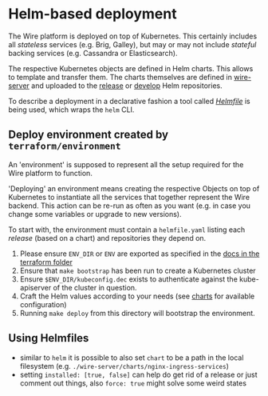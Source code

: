 # Helm-based deployment

The Wire platform is deployed on top of Kubernetes. This certainly includes all *stateless* services (e.g. Brig, Galley),
but may or may not include *stateful* backing services (e.g. Cassandra or Elasticsearch).

The respective Kubernetes objects are defined in Helm charts. This allows to template and transfer them. 
The charts themselves are defined in [wire-server](https://github.com/wireapp/wire-server/tree/master/charts)
and uploaded to the [release](https://s3-eu-west-1.amazonaws.com/public.wire.com/charts) or
[develop](https://s3-eu-west-1.amazonaws.com/public.wire.com/charts-develop) Helm repositories.

To describe a deployment in a declarative fashion a tool called [*Helmfile*](https://github.com/roboll/helmfile) is
being used, which wraps the `helm` CLI. 


## Deploy environment created by `terraform/environment`

An 'environment' is supposed to represent all the setup required for the Wire
platform to function.

'Deploying' an environment means creating the respective Objects on top of Kubernetes
to instantiate all the services that together represent the Wire backend. This action
can be re-run as often as you want (e.g. in case you change some variables or upgrade
to new versions).

To start with, the environment must contain a `helmfile.yaml` listing each *release*
(based on a chart) and repositories they depend on.

1. Please ensure `ENV_DIR` or `ENV` are exported as specified in the [docs in
   the terraform folder](../terraform/README.md)
1. Ensure that `make bootstrap` has been run to create a Kubernetes cluster
1. Ensure `$ENV_DIR/kubeconfig.dec` exists to authenticate against the kube-apiserver
   of the cluster in question. 
1. Craft the Helm values according to your needs (see
   [charts](https://github.com/wireapp/wire-server/blob/develop/charts) for available
   configuration)
1. Running `make deploy` from this directory will bootstrap the
   environment.


## Using Helmfiles

* similar to `helm` it is possible to also set `chart` to be a path in the local filesystem
  (e.g. `./wire-server/charts/nginx-ingress-services`)
* setting `installed: [true, false]` can help do get rid of a release or just comment out things,
  also `force: true` might solve some weird states
